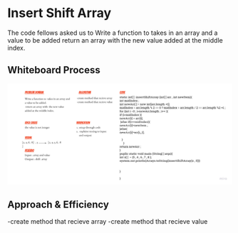 # Insert Shift Array

The code fellows asked us to Write a function to  takes in an array and a value to be added return an array with  the new value added at the middle index.

## Whiteboard Process

![Insert Shift Array Callenge](challenges/insertShiftArray/array-insert-shift.jpg)

## Approach & Efficiency

-create method that recieve array
-create method that recieve value
